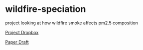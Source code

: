 # wildfire-speciation
project looking at how wildfire smoke affects pm2.5 composition


[Project Dropbox](https://www.dropbox.com/work/Projects/wildfire-speciation)

[Paper Draft](https://www.overleaf.com/project/609181ee7f20301688b1f7a5)

